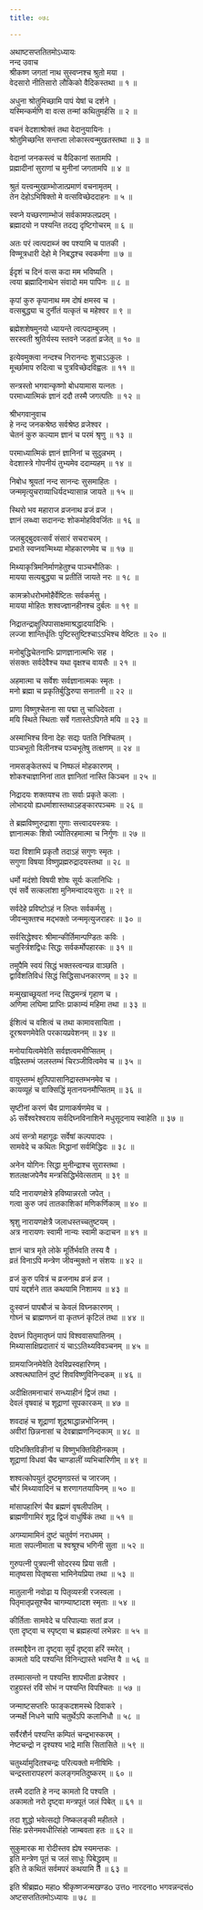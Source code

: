 ```yaml
---
title: ०७८

---
```

अथाष्टसप्ततितमोऽध्यायः  
नन्द उवाच  
श्रीकष्ण जगतां नाथ सुस्वप्नश्च श्रुतो मया ।  
वेदसारो नीतिसारो लौकिको वैदिकस्तथा ॥ १ ॥  
  
अधुना श्रोतुमिच्छामि पापं येषां च दर्शने ।  
यस्मिन्कर्मणि वा वत्स तन्मां कथितुमर्हसि ॥ २ ॥  
  
वचनं वेदशाश्रोक्तं तथा वेदानुयायिनः ।  
श्रोतुमिच्छन्ति सन्तप्ता लोकास्त्वन्मुखतस्तथा ॥ ३ ॥  
  
वेदानां जनकस्त्वं च वैदिकानां सतामपि ।  
प्रह्मादीनां सुराणां च मुनीनां जगतामपि ॥ ४ ॥  
  
श्रुतं यत्त्वन्मुखाम्भोजात्प्रमाणं वचनामृतम् ।  
तेन देहोऽभिषिक्तो मे वत्सविच्छेददाहनः ॥ ५ ॥  
  
स्वप्ने यच्छरणाम्भोजं सर्वकामफलप्रदम् ।  
ब्रह्मादयो न पश्यन्ति तदद्य दृष्टिगोचरम् ॥ ६ ॥  
  
अतः परं त्वत्पदाब्जं क्व पश्यामि च पातकी ।  
विण्मूत्रधारी देहो मे निबद्धश्च स्वकर्मणा ॥ ७ ॥  
  
ईदृशं च दिनं वत्स कदा मम भविष्यति ।  
त्वया ब्रह्मादिनाथेन संवादो मम पापिनः ॥ ८ ॥  
  
कृपां कुरु कृपानाथ मम दोषं क्षमस्व च ।  
वत्सबुद्ध्या च दुर्नीतं यत्कृतं च महेश्वर ॥ ९ ॥  
  
ब्रह्मेशशेषमुनयो ध्यायन्ते त्वत्पदाम्बुजम् ।  
सरस्वती श्रुतिर्यस्य स्तवने जडतां व्रजेत् ॥ १० ॥  
  
इत्येवमुक्त्वा नन्दश्च निरानन्दः शुचाऽऽकुलः ।  
मूर्च्छामाप रुदित्वा च पुत्रविच्छेदविह्वलः ॥ ११ ॥  
  
सन्त्रस्तो भगवान्कृष्णो बोधयामास यत्नतः ।  
परमाध्यात्मिकं ज्ञानं ददौ तस्मै जगत्पतिः ॥ १२ ॥  
  
श्रीभगवानुवाच  
हे नन्द जनकश्रेष्ठ सर्वश्रेष्ठ व्रजेश्वर ।  
चेतनं कुरु कल्याम ज्ञानं च परमं श्रृणु ॥ १३ ॥  
  
परमाध्यात्मिकं ज्ञानं ज्ञानिनां च सुदुल्रभम् ।  
वेदशास्त्रे गोपनीयं तुभ्यमेव ददाम्यहम् ॥ १४ ॥  
  
निबोध श्रूयतां नन्द सानन्दः सुसमाहितः ।  
जन्ममृत्युचराव्याधिर्यदभ्यासान्न जायते ॥ १५ ॥  
  
स्थिरो भव महाराज व्रजनाथ व्रजं व्रज ।  
ज्ञानं लब्ध्वा सदानन्दः शोकमोहविवर्जितः ॥ १६ ॥  
  
जलबुद्बुदवत्सर्वं संसारं सचराचरम् ।  
प्रभाते स्वप्नवन्मिथ्या मोहकारणमेव च ॥ १७ ॥  
  
मिथ्याकृत्रिमनिर्माणहेतुश्च पाञ्चभौतिकः ।  
मायया सत्यबुद्ध्या च प्रतीतिं जायते नरः ॥ १८ ॥  
  
कामक्रोधरोभमोहैर्वेष्टितः सर्वकर्मसु ।  
मायया मोहितः शश्वज्ज्ञानहीनश्च दुर्बलः ॥ १९ ॥  
  
निद्रातन्द्राक्षुत्पिपासाक्षमाश्रद्धादयादिभिः ।  
लज्जा शान्तिर्धृतिः पुष्टिस्तुष्टिश्चाऽऽभिश्च वेष्टितः ॥ २० ॥  
  
मनोबुद्धिचेतनाभिः प्राणज्ञानात्मभिः सह ।  
संसक्तः सर्वदेवैश्च यथा वृक्षश्च वायसैः ॥ २१ ॥  
  
अहमात्मा च सर्वेशः सर्वज्ञानात्मकः स्मृतः ।  
मनो ब्रह्मा च प्रकृतिर्बुद्धिरुपा सनातनी ॥ २२ ॥  
  
प्राणा विष्णुश्चेतना सा पद्मा तु चाधिदेवता ।  
मयि स्थिते स्थिताः सर्वे गतास्तेऽपिगते मयि ॥ २३ ॥  
  
अस्माभिश्च विना देहः सद्यः पतति निश्चितम् ।  
पाञ्चभूतो विलीनश्च पञ्चभूतेषु तत्क्षणम् ॥ २४ ॥  
  
नामसङ्केतरूपं च निष्फलं मोहकारणम् ।  
शोकश्चाज्ञानिनां तात ज्ञानितां नास्ति किञ्चन ॥ २५ ॥  
  
निद्रादयः शक्तयश्च ताः सर्वाः प्रकृते कलाः ।  
लोभादयो ह्यधर्माशास्तथाऽहङ्कारपञ्चमः ॥ २६ ॥  
  
ते ब्रह्मविष्णुरुद्राशा गुणाः सत्त्वादयस्त्रयः ।  
ज्ञानात्मकः शिवो ज्योतिरहमात्मा च निर्गुणः ॥ २७ ॥  
  
यदा विशामि प्रकृतौ तदाऽहं सगुणः स्मृतः ।  
सगुणा विषया विष्णुप्रह्मरुद्रादयस्तथा ॥ २८ ॥  
  
धर्मो मदंशो विषयी शोषः सूर्यः कलानिधिः ।  
एवं सर्वे सत्कलांशा मुनिमन्वादयःसुराः ॥ २९ ॥  
  
सर्वदेहे प्रविष्टोऽहं न लिप्तः सर्वकर्मसु ।  
जीवन्मुक्तश्च मद्भक्तो जन्ममृत्युजराहरः ॥ ३० ॥  
  
सर्वसिद्धेश्वरः श्रीमान्कीर्तिमान्पण्डितः कविः ।  
चतुर्स्त्रिशद्विधः सिद्धः सर्वकर्मोपहारकः ॥ ३१ ॥  
  
तमुपैमि स्वयं सिद्धं भक्तस्त्वन्यन्न वाञ्छति ।  
द्वाविंशतिविधं सिद्धं सिद्धिसाधनकारणम् ॥ ३२ ॥  
  
मन्मुखाच्छूयतां नन्द सिद्धमन्त्रं गृहाण च ।  
अणिमा लघिमा प्राप्तिः प्राकाम्यं महिमा तथा ॥ ३३ ॥  
  
ईशित्वं च वशित्वं च तथा कामावसायिता ।  
दूरश्रवणमेवेति परकायप्रवेशनम् ॥ ३४ ॥  
  
मनोयायित्वमेवेति सर्वज्ञत्वमभीप्सितम् ।  
वह्निस्तम्भं जलस्तम्भं चिरञ्जीवित्वमेव च ॥ ३५ ॥  
  
वायुस्तम्भं क्षुत्पिपासानिद्रास्तम्भनमेव च ।  
कायव्यूहं च वाक्सिद्धिं मृतानयनमौप्सितम् ॥ ३६ ॥  
  
सृष्टीनां करणं चैव प्राणाकर्षणमेव च ।  
ॐ सर्वेश्वरेश्वराय सर्वदिघ्नविनाशिने मधुसूदनाय स्वाहेति ॥ ३७ ॥  
  
अयं सन्त्रो महागूढः सर्वेषां कल्पपादपः ।  
सामवेदे च कथितः मिद्धानां सर्वमिद्धिदः ॥ ३८ ॥  
  
अनेन योगिनः सिद्धा मुनीन्द्राश्च सुरास्तथा ।  
शतलक्षजपेनैव मन्त्रसिद्धिर्भवेत्सताम् ॥ ३९ ॥  
  
यदि नारायणक्षेत्रे हविष्यान्नरतो जपेत् ।  
गत्वा कुरु जपं तातकाशिकां मणिकर्णिकाम् ॥ ४० ॥  
  
श्रृशु नारायणक्षेत्रै जलाधस्तच्चतुष्टयम् ।  
अत्र नारायणः स्वामी नान्यः स्वामी कदाचन ॥ ४१ ॥  
  
ज्ञानं चात्र मृते लोके मूर्तिर्भवति तस्य वै ।  
व्रतं विनाऽपि मन्त्रेण जीवन्मुक्तो न संशयः ॥ ४२ ॥  
  
व्रजं कुरु पवित्रं च व्रजनाथ व्रजं व्रज ।  
पापं यद्दर्शने तात कथयामि निशामय ॥ ४३ ॥  
  
दुःस्वप्नं पापबौजं च केवलं विघ्नकारणम् ।  
गोघ्नं च ब्राह्मणघ्नं वा कृतघ्नं कृटिलं तथा ॥ ४४ ॥  
  
देवघ्नं पितृमातृघ्नं पापं विश्ववासघातिनम् ।  
मिथ्यासाक्षिप्रदातारं यं चाऽऽतिथ्यविवञ्चनम् ॥ ४५ ॥  
  
ग्रामयाजिनमेवेति देवविप्रस्वहारिणम् ।  
अश्वत्थघातिनं दुष्टं शिवविष्णुविनिन्दकम् ॥ ४६ ॥  
  
अदीक्षितमनाचारं सन्ध्याहीनं द्विजं तथा ।  
देवलं वृषवाहं च शूद्राणां सूपकारकम् ॥ ४७ ॥  
  
शवदाहं च शूद्राणां शूद्रश्राद्धान्नभोजिनम् ।  
अवीरां छिन्ननासां च देवब्राह्मणनिन्दकाम् ॥ ४८ ॥  
  
पदिभक्तिविङीनां च विष्णुभक्तिविहीनकाम् ।  
शूद्राणां विधवां चैव चाण्डालीं व्यभिचारिणीम् ॥ ४९ ॥  
  
शश्वत्कोपयुतं दुष्टमृणग्रस्तं च जारजम् ।  
चौरं मिथ्यावादिनं च शरणागतयायिनम् ॥ ५० ॥  
  
मांसापहारिणं चैव ब्रह्मणं वृषलीपतिम् ।  
ब्राह्मणीगामिरं शूद्र द्विजं वाधुर्षिकं तथा ॥ ५१ ॥  
  
अगम्यामामिनं दुष्टं चतुर्वणं नराधमम् ।  
माता सपत्नीमाता च श्वश्रूश्च भगिनी सुता ॥ ५२ ॥  
  
गुरुपत्नी पुत्रपत्नी सोदरस्य प्रिया सती ।  
मातृष्वसा पितृष्वसा भामिनेयप्रिया तथा ॥ ५३ ॥  
  
मातुलानी नवोढा य पितृव्यस्त्री रजस्वला ।  
पितृमातृप्रसूश्चैव चागम्याष्टादश स्मृताः ॥ ५४ ॥  
  
कीर्तिताः सामवेदे च परिपाल्याः सतां व्रज ।  
एता दृष्ट्वा च स्पृष्ट्वा च ब्रह्महत्यां लभेन्नरः ॥ ५५ ॥  
  
तस्माद्दैवेन ता दृष्ट्वा सूर्यं दृष्ट्वा हरिं स्मरेत् ।  
कामतो यदि पश्यन्ति विनिन्द्यास्ते भवन्ति वै ॥ ५६ ॥  
  
तस्मात्सन्तो न पश्यन्ति शापभीता व्रजेश्वर ।  
राहुग्रस्तं रविं सोभं न पश्यन्ति विपश्चितः ॥ ५७ ॥  
  
जन्माष्टसप्तरिः फाङ्कदशमस्थे दिवाकरे ।  
जन्मर्क्षे निधने चापि चतुर्थेऽपि कलानिधौ ॥ ५८ ॥  
  
सर्वैरंशैर्न पश्यन्ति कम्पितं चन्द्रभास्करम् ।  
नेष्टचन्द्रो न दृश्यश्य भाद्रे मासि सितासिते ॥ ५९ ॥  
  
चतुर्थ्यामुदितश्चन्द्रः परित्यक्तो मनीषिमिः ।  
चन्द्रस्तारापहरणं कलङ्गमतिदुष्करम् ॥ ६० ॥  
  
तस्मै ददाति हे नन्द कामतो दि पश्यति ।  
अकामतो नरो दृष्ट्वा मन्त्रपूतं जलं पिबेत् ॥ ६१ ॥  
  
तदा शुद्धो भवेत्सद्यो निष्कलङ्की महीतले ।  
सिंहः प्रसेनमवधीत्सिंहो जाम्बवता हतः ॥ ६२ ॥  
  
सुकुमारक मा रोदीस्तव ह्येष स्यमन्तकः ।  
इति मन्त्रेण पूतं च जलं साधुः पिबेद्ध्रुवम् ॥  
इति ते कथितं सर्वमपरं कथयामि ते ॥ ६३ ॥  
  
इति श्रीब्रह्मo महाo श्रीकृष्णजन्मखण्डo उत्तo नारदनाo भगवन्नन्दसंo  
अष्टसप्ततितमोऽध्यायः ॥ ७८ ॥